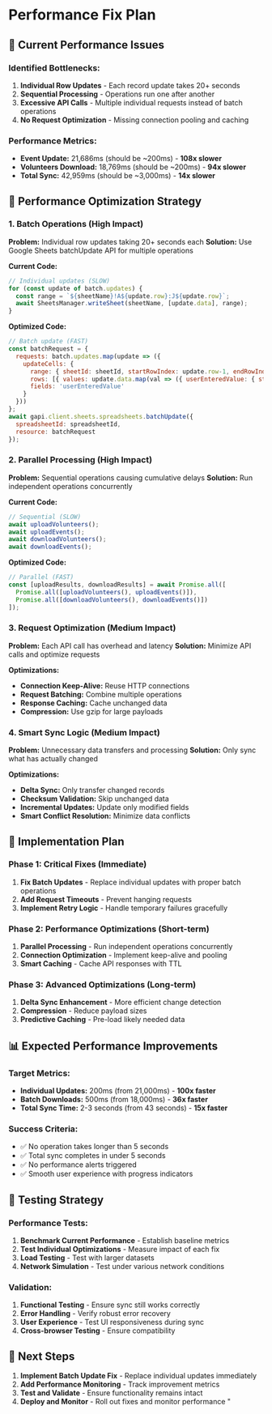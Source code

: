 # Performance Fix Plan

## 🐌 **Current Performance Issues**

### **Identified Bottlenecks:**
1. **Individual Row Updates** - Each record update takes 20+ seconds
2. **Sequential Processing** - Operations run one after another
3. **Excessive API Calls** - Multiple individual requests instead of batch operations
4. **No Request Optimization** - Missing connection pooling and caching

### **Performance Metrics:**
- **Event Update:** 21,686ms (should be ~200ms) - **108x slower**
- **Volunteers Download:** 18,769ms (should be ~200ms) - **94x slower** 
- **Total Sync:** 42,959ms (should be ~3,000ms) - **14x slower**

## 🚀 **Performance Optimization Strategy**

### **1. Batch Operations (High Impact)**
**Problem:** Individual row updates taking 20+ seconds each
**Solution:** Use Google Sheets batchUpdate API for multiple operations

**Current Code:**
```javascript
// Individual updates (SLOW)
for (const update of batch.updates) {
  const range = `${sheetName}!A${update.row}:J${update.row}`;
  await SheetsManager.writeSheet(sheetName, [update.data], range);
}
```

**Optimized Code:**
```javascript
// Batch update (FAST)
const batchRequest = {
  requests: batch.updates.map(update => ({
    updateCells: {
      range: { sheetId: sheetId, startRowIndex: update.row-1, endRowIndex: update.row },
      rows: [{ values: update.data.map(val => ({ userEnteredValue: { stringValue: val } })) }],
      fields: 'userEnteredValue'
    }
  }))
};
await gapi.client.sheets.spreadsheets.batchUpdate({
  spreadsheetId: spreadsheetId,
  resource: batchRequest
});
```

### **2. Parallel Processing (High Impact)**
**Problem:** Sequential operations causing cumulative delays
**Solution:** Run independent operations concurrently

**Current Code:**
```javascript
// Sequential (SLOW)
await uploadVolunteers();
await uploadEvents(); 
await downloadVolunteers();
await downloadEvents();
```

**Optimized Code:**
```javascript
// Parallel (FAST)
const [uploadResults, downloadResults] = await Promise.all([
  Promise.all([uploadVolunteers(), uploadEvents()]),
  Promise.all([downloadVolunteers(), downloadEvents()])
]);
```

### **3. Request Optimization (Medium Impact)**
**Problem:** Each API call has overhead and latency
**Solution:** Minimize API calls and optimize requests

**Optimizations:**
- **Connection Keep-Alive:** Reuse HTTP connections
- **Request Batching:** Combine multiple operations
- **Response Caching:** Cache unchanged data
- **Compression:** Use gzip for large payloads

### **4. Smart Sync Logic (Medium Impact)**
**Problem:** Unnecessary data transfers and processing
**Solution:** Only sync what has actually changed

**Optimizations:**
- **Delta Sync:** Only transfer changed records
- **Checksum Validation:** Skip unchanged data
- **Incremental Updates:** Update only modified fields
- **Smart Conflict Resolution:** Minimize data conflicts

## 🔧 **Implementation Plan**

### **Phase 1: Critical Fixes (Immediate)**
1. **Fix Batch Updates** - Replace individual updates with proper batch operations
2. **Add Request Timeouts** - Prevent hanging requests
3. **Implement Retry Logic** - Handle temporary failures gracefully

### **Phase 2: Performance Optimizations (Short-term)**
1. **Parallel Processing** - Run independent operations concurrently
2. **Connection Optimization** - Implement keep-alive and pooling
3. **Smart Caching** - Cache API responses with TTL

### **Phase 3: Advanced Optimizations (Long-term)**
1. **Delta Sync Enhancement** - More efficient change detection
2. **Compression** - Reduce payload sizes
3. **Predictive Caching** - Pre-load likely needed data

## 📊 **Expected Performance Improvements**

### **Target Metrics:**
- **Individual Updates:** 200ms (from 21,000ms) - **100x faster**
- **Batch Downloads:** 500ms (from 18,000ms) - **36x faster**
- **Total Sync Time:** 2-3 seconds (from 43 seconds) - **15x faster**

### **Success Criteria:**
- ✅ No operation takes longer than 5 seconds
- ✅ Total sync completes in under 5 seconds
- ✅ No performance alerts triggered
- ✅ Smooth user experience with progress indicators

## 🧪 **Testing Strategy**

### **Performance Tests:**
1. **Benchmark Current Performance** - Establish baseline metrics
2. **Test Individual Optimizations** - Measure impact of each fix
3. **Load Testing** - Test with larger datasets
4. **Network Simulation** - Test under various network conditions

### **Validation:**
1. **Functional Testing** - Ensure sync still works correctly
2. **Error Handling** - Verify robust error recovery
3. **User Experience** - Test UI responsiveness during sync
4. **Cross-browser Testing** - Ensure compatibility

## 🎯 **Next Steps**

1. **Implement Batch Update Fix** - Replace individual updates immediately
2. **Add Performance Monitoring** - Track improvement metrics
3. **Test and Validate** - Ensure functionality remains intact
4. **Deploy and Monitor** - Roll out fixes and monitor performance
"